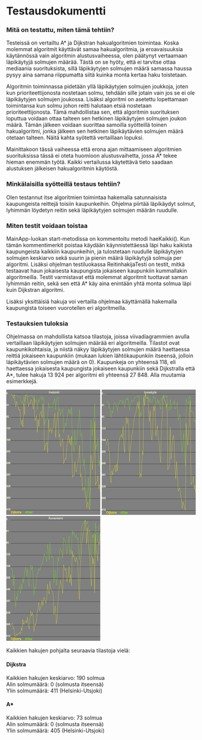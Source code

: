 # Testausdokumentti

### Mitä on testattu, miten tämä tehtiin? 
Testeissä on vertailtu A* ja Dijkstran hakualgoritmien toimintaa. Koska molemmat algoritmit käyttävät samaa hakualgoritmia,
ja eroavaisuuksia käytännössä vain algoritmin alustusvaiheessa, olen päätynyt vertaamaan läpikäytyjä solmujen määrää. Tästä on se hyöty, että ei tarvitse ottaa mediaania suorituksista, sillä läpikäytyjen solmujen määrä samassa haussa pysyy aina samana riippumatta siitä kuinka monta kertaa haku toistetaan. 

Algoritmin toiminnassa pidetään yllä läpikäytyjen solmujen joukkoja, joten kun prioriteettijonosta nostetaan solmu, tehdään sille 
jotain vain jos se ei ole läpikäytyjen solmujen joukossa. Lisäksi algoritmi on asetettu lopettamaan toimintansa kun solmu johon 
reitti halutaan etsiä nostetaan prioriteettijonosta. Tämä mahdollistaa sen, että algoritmin suorituksen loputtua voidaan ottaa 
talteen sen hetkinen läpikäytyjen solmujen joukon määrä. Tämän jälkeen voidaan suorittaa samoilla syötteillä toinen hakualgoritmi,
jonka jälkeen sen hetkinen läpikäytävien solmujen määrä otetaan talteen. Näitä kahta syötettä vertaillaan lopuksi.

Mainittakoon tässä vaiheessa että erona ajan mittaamiseen algoritmien suorituksissa tässä ei oteta huomioon alustusvaihetta, jossa A* tekee hieman enemmän työtä. Kaikki vertailussa käytettävä tieto saadaan alustuksen jälkeisen hakualgoritmin käytöstä.

### Minkälaisilla syötteillä testaus tehtiin?
Olen testannut itse algoritmien toimintaa hakemalla satunnaisista kaupungeista reittejä toisiin kaupunkeihin. Ohjelma piirtää läpikäydyt solmut, lyhimmän löydetyn reitin sekä läpikäytyjen solmujen määrän ruudulle. 

### Miten testit voidaan toistaa
MainApp-luokan start-metodissa on kommentoitu metodi haeKaikki(). Kun tämän kommentimerkit poistaa käydään käynnistettäessä läpi haku kaikista kaupungeista kaikkiin kaupunkeihin, ja tulostetaan ruudulle läpikäytyjen solmujen keskiarvo sekä suurin ja pienin määrä läpikäytyjä solmuja per algoritmi. Lisäksi ohjelman testiluokassa ReitinhakijaTesti on testit, mitkä
testaavat haun jokaisesta kaupungista jokaiseen kaupunkiin kummallakin algoritmeilla. Testit varmistavat että molemmat algoritmit
tuottavat saman lyhimmän reitin, sekä sen että A* käy aina enintään yhtä monta solmua läpi kuin Dijkstran algoritmi. 

Lisäksi yksittäisiä hakuja voi vertailla ohjelmaa käyttämällä hakemalla kaupungista toiseen vuorotellen eri algoritmeilla. 

### Testauksien tuloksia
Ohjelmassa on mahdollista katsoa tilastoja, joissa viivadiagrammien avulla vertaillaan läpikäytyjen solmujen määrää eri algoritmeilla.
Tilastot ovat kaupunkikohtaisia, ja niistä näkyy läpikäytyjen solmujen määrä haettaessa reittiä jokaiseen kaupunkiin (mukaan lukien
lähtökaupunkiin itseensä, jolloin läpikäytävien solmujen määrä on 0). Kaupunkeja on yhteensä 118, eli haettaessa jokaisesta kaupungista jokaiseen kaupunkiin sekä Dijkstralla että A*, tulee hakuja 13 924 per algoritmi eli yhteensä 27 848. 
Alla muutamia esimerkkejä.

![alt text](https://github.com/RoopeNiemi/tira-labra/blob/master/Kuvia/helsinkiTilasto.png) ![alt text](https://github.com/RoopeNiemi/tira-labra/blob/master/Kuvia/jyvaskylaTilasto.png) ![alt text](https://github.com/RoopeNiemi/tira-labra/blob/master/Kuvia/rovaniemiTilasto.png)

Kaikkien hakujen pohjalta seuraavia tilastoja vielä:

#### Dijkstra                                
Kaikkien hakujen keskiarvo: 190 solmua            
Alin solmumäärä: 0 (solmusta itseensä)             
Ylin solmumäärä: 411 (Helsinki-Utsjoki)             

#### A*

Kaikkien hakujen keskiarvo: 73 solmua   
Alin solmumäärä: 0 (solmusta itseensä)   
Ylin solmumäärä: 405 (Helsinki-Utsjoki)   
